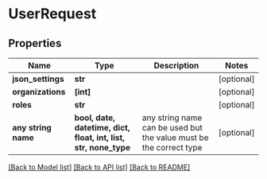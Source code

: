 # UserRequest


## Properties
Name | Type | Description | Notes
------------ | ------------- | ------------- | -------------
**json_settings** | **str** |  | [optional] 
**organizations** | **[int]** |  | [optional] 
**roles** | **str** |  | [optional] 
**any string name** | **bool, date, datetime, dict, float, int, list, str, none_type** | any string name can be used but the value must be the correct type | [optional]

[[Back to Model list]](../README.md#documentation-for-models) [[Back to API list]](../README.md#documentation-for-api-endpoints) [[Back to README]](../README.md)


